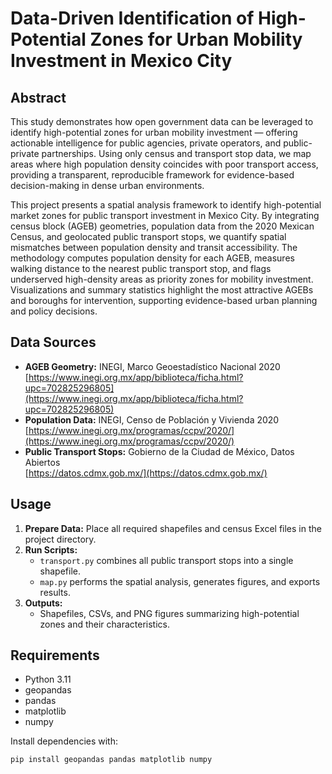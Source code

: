 # Data-Driven Identification of High-Potential Zones for Urban Mobility Investment in Mexico City

## Abstract

This study demonstrates how open government data can be leveraged to identify high-potential zones for urban mobility investment — offering actionable intelligence for public agencies, private operators, and public-private partnerships. Using only census and transport stop data, we map areas where high population density coincides with poor transport access, providing a transparent, reproducible framework for evidence-based decision-making in dense urban environments.

This project presents a spatial analysis framework to identify high-potential market zones for public transport investment in Mexico City. By integrating census block (AGEB) geometries, population data from the 2020 Mexican Census, and geolocated public transport stops, we quantify spatial mismatches between population density and transit accessibility. The methodology computes population density for each AGEB, measures walking distance to the nearest public transport stop, and flags underserved high-density areas as priority zones for mobility investment. Visualizations and summary statistics highlight the most attractive AGEBs and boroughs for intervention, supporting evidence-based urban planning and policy decisions.

## Data Sources

- **AGEB Geometry:** INEGI, Marco Geoestadístico Nacional 2020  
  [https://www.inegi.org.mx/app/biblioteca/ficha.html?upc=702825296805](https://www.inegi.org.mx/app/biblioteca/ficha.html?upc=702825296805)
- **Population Data:** INEGI, Censo de Población y Vivienda 2020  
  [https://www.inegi.org.mx/programas/ccpv/2020/](https://www.inegi.org.mx/programas/ccpv/2020/)
- **Public Transport Stops:** Gobierno de la Ciudad de México, Datos Abiertos  
  [https://datos.cdmx.gob.mx/](https://datos.cdmx.gob.mx/)

## Usage

1. **Prepare Data:** Place all required shapefiles and census Excel files in the project directory.
2. **Run Scripts:**  
   - `transport.py` combines all public transport stops into a single shapefile.
   - `map.py` performs the spatial analysis, generates figures, and exports results.
3. **Outputs:**  
   - Shapefiles, CSVs, and PNG figures summarizing high-potential zones and their characteristics.

## Requirements

- Python 3.11
- geopandas
- pandas
- matplotlib
- numpy

Install dependencies with:
```bash
pip install geopandas pandas matplotlib numpy
```
